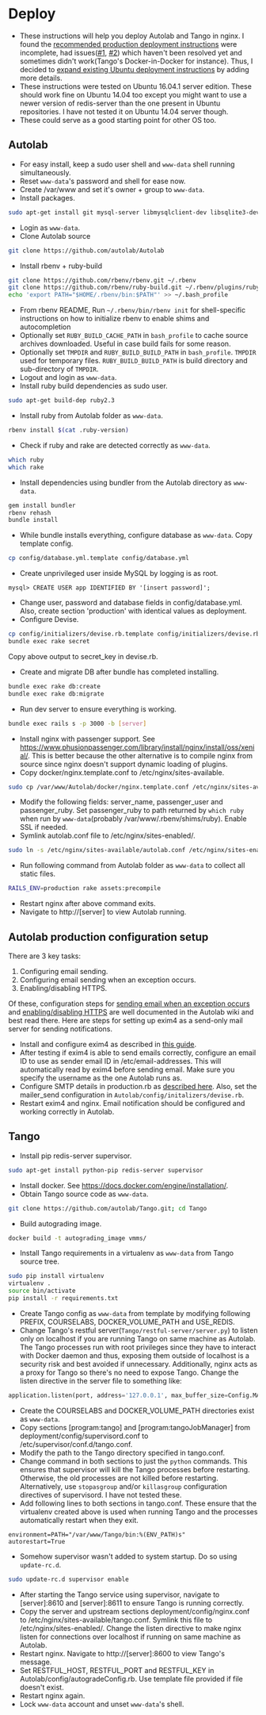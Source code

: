 # Deploy

- These instructions will help you deploy Autolab and Tango in nginx. I found the
  [recommended production deployment
  instructions](https://github.com/autolab/Autolab/wiki/Deploying-Autolab-with-Docker)
  were incomplete, had issues([#1](https://github.com/autolab/Autolab/issues/560),
  [#2](https://github.com/autolab/Autolab/issues/579)) which haven't been resolved
  yet and sometimes didn't work(Tango's Docker-in-Docker for instance). Thus, I
  decided to [expand existing Ubuntu deployment
  instructions](https://github.com/autolab/Autolab/wiki/Deploying-Autolab-on-Ubuntu)
  by adding more details.
- These instructions were tested on Ubuntu 16.04.1 server edition. These should work
  fine on Ubuntu 14.04 too except you might want to use a newer version of
  redis-server than the one present in Ubuntu repositories. I have not tested it on
  Ubuntu 14.04 server though.
- These could serve as a good starting point for other OS too.

## Autolab

- For easy install, keep a sudo user shell and `www-data` shell running simultaneously.
- Reset `www-data`'s password and shell for ease now.
- Create /var/www and set it's owner + group to `www-data`.
- Install packages.
```bash
sudo apt-get install git mysql-server libmysqlclient-dev libsqlite3-dev
```
- Login as `www-data`.
- Clone Autolab source
```bash
git clone https://github.com/autolab/Autolab
```
- Install rbenv + ruby-build
```bash
git clone https://github.com/rbenv/rbenv.git ~/.rbenv
git clone https://github.com/rbenv/ruby-build.git ~/.rbenv/plugins/ruby-build
echo 'export PATH="$HOME/.rbenv/bin:$PATH"' >> ~/.bash_profile
```
- From rbenv README,
	Run `~/.rbenv/bin/rbenv init` for shell-specific instructions on how to
    initialize rbenv to enable shims and autocompletion
- Optionally set `RUBY_BUILD_CACHE_PATH` in `bash_profile` to cache source archives
  downloaded. Useful in case build fails for some reason.
- Optionally set `TMPDIR` and `RUBY_BUILD_BUILD_PATH` in `bash_profile`. `TMPDIR` used
  for temporary files. `RUBY_BUILD_BUILD_PATH` is build directory and sub-directory of
  `TMPDIR`.
- Logout and login as `www-data`.
- Install ruby build dependencies as sudo user.
```bash
sudo apt-get build-dep ruby2.3
```
- Install ruby from Autolab folder as `www-data`.
```bash
rbenv install $(cat .ruby-version)
```
- Check if ruby and rake are detected correctly as `www-data`.
```bash
which ruby
which rake
```
- Install dependencies using bundler from the Autolab directory as `www-data`.
```bash
gem install bundler
rbenv rehash
bundle install
```
- While bundle installs everything, configure database as `www-data`. Copy template
  config.
```bash
cp config/database.yml.template config/database.yml
```
- Create unprivileged user inside MySQL by logging is as root.
```mysql
mysql> CREATE USER app IDENTIFIED BY '[insert password]';
```
- Change user, password and database fields in config/database.yml. Also, create
  section 'production' with identical values as deployment.
- Configure Devise.
```bash
cp config/initializers/devise.rb.template config/initializers/devise.rb
bundle exec rake secret
```
  Copy above output to secret_key in devise.rb.
- Create and migrate DB after bundle has completed installing.
```bash
bundle exec rake db:create
bundle exec rake db:migrate
```
- Run dev server to ensure everything is working.
```bash
bundle exec rails s -p 3000 -b [server]
```
- Install nginx with passenger support. See
  https://www.phusionpassenger.com/library/install/nginx/install/oss/xenial/. This
  is better because the other alternative is to compile nginx from source since nginx
  doesn't support dynamic loading of plugins.
- Copy docker/nginx.template.conf to /etc/nginx/sites-available.
```bash
sudo cp /var/www/Autolab/docker/nginx.template.conf /etc/nginx/sites-available/autolab.conf
```
- Modify the following fields: server_name, passenger_user and passenger_ruby. Set
  passenger_ruby to path returned by `which ruby` when run by `www-data`(probably
  /var/www/.rbenv/shims/ruby). Enable SSL if needed.
- Symlink autolab.conf file to /etc/nginx/sites-enabled/.
```bash
sudo ln -s /etc/nginx/sites-available/autolab.conf /etc/nginx/sites-enabled/autolab.conf
```
- Run following command from Autolab folder as `www-data` to collect all static files.
```bash
RAILS_ENV=production rake assets:precompile
```
- Restart nginx after above command exits.
- Navigate to http://[server] to view Autolab running.

## Autolab production configuration setup

There are 3 key tasks:

1. Configuring email sending.
2. Configuring email sending when an exception occurs.
3. Enabling/disabling HTTPS.

Of these, configuration steps for [sending email when an exception
occurs](https://github.com/autolab/Autolab/wiki/Deploying-Autolab-with-Docker#72-configure-exception-notifications)
and [enabling/disabling HTTPS](https://github.com/autolab/Autolab/wiki/Deploying-Autolab-with-Docker#8-https)
are well documented in the Autolab wiki and best read there. Here are steps for
setting up exim4 as a send-only mail server for sending notifications.

- Install and configure exim4 as described in [this
  guide](https://www.linode.com/docs/email/exim/deploy-exim-as-a-send-only-mail-server-on-ubuntu-12-04).
- After testing if exim4 is able to send emails correctly, configure an email ID to
  use as sender email ID in /etc/email-addresses. This will automatically read by
  exim4 before sending email. Make sure you specify the username as the one Autolab
  runs as.
- Configure SMTP details in production.rb as [described
  here](https://github.com/autolab/Autolab/wiki/Deploying-Autolab-with-Docker#71-configure-email-with-mandrill).
  Also, set the mailer_send configuration in `Autolab/config/initalizers/devise.rb`.
- Restart exim4 and nginx. Email notification should be configured and working
  correctly in Autolab.

## Tango

- Install pip redis-server supervisor.
```bash
sudo apt-get install python-pip redis-server supervisor
```
- Install docker. See https://docs.docker.com/engine/installation/.
- Obtain Tango source code as `www-data`.
```bash
git clone https://github.com/autolab/Tango.git; cd Tango
```
- Build autograding image.
```bash
docker build -t autograding_image vmms/
```
- Install Tango requirements in a virtualenv as `www-data` from Tango source tree.
```bash
sudo pip install virtualenv
virtualenv .
source bin/activate
pip install -r requirements.txt
```
- Create Tango config as `www-data` from template by modifying following PREFIX,
  COURSELABS, DOCKER_VOLUME_PATH and USE_REDIS.
- Change Tango's restful server(`Tango/restful-server/server.py`) to listen only on
  localhost if you are running Tango on same machine as Autolab. The Tango processes
  run with root privileges since they have to interact with Docker daemon and thus,
  exposing them outside of localhost is a security risk and best avoided if
  unnecessary. Additionally, nginx acts as a proxy for Tango so there's no need to
  expose Tango. Change the listen directive in the server file to something like:
```python
application.listen(port, address='127.0.0.1', max_buffer_size=Config.MAX_INPUT_FILE_SIZE)
```
- Create the COURSELABS and DOCKER_VOLUME_PATH directories exist as `www-data`.
- Copy sections [program:tango] and [program:tangoJobManager] from
  deployment/config/supervisord.conf to /etc/supervisor/conf.d/tango.conf.
- Modify the path to the Tango directory specified in tango.conf.
- Change command in both sections to just the `python` commands. This ensures that
  supervisor will kill the Tango processes before restarting. Otherwise, the old
  processes are not killed before restarting. Alternatively, use `stopasgroup` and/or
  `killasgroup` configuration directives of supervisord. I have not tested these.
- Add following lines to both sections in tango.conf. These ensure that the virtualenv
  created above is used when running Tango and the processes automatically restart
  when they exit.
```
environment=PATH="/var/www/Tango/bin:%(ENV_PATH)s"
autorestart=True
```
- Somehow supervisor wasn't added to system startup. Do so using `update-rc.d`.
```bash
sudo update-rc.d supervisor enable
```
- After starting the Tango service using supervisor, navigate to [server]:8610 and
  [server]:8611 to ensure Tango is running correctly.
- Copy the server and upstream sections deployment/config/nginx.conf to
  /etc/nginx/sites-available/tango.conf. Symlink this file to
  /etc/nginx/sites-enabled/. Change the listen directive to make nginx listen for
  connections over localhost if running on same machine as Autolab.
- Restart nginx. Navigate to http://[server]:8600 to view Tango's message.
- Set RESTFUL_HOST, RESTFUL_PORT and RESTFUL_KEY in
  Autolab/config/autogradeConfig.rb. Use template file provided if file doesn't
  exist.
- Restart nginx again.
- Lock `www-data` account and unset `www-data`'s shell.
